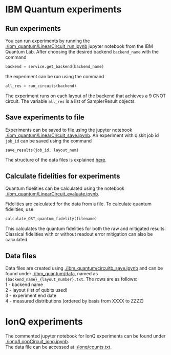 # IBM Quantum experiments  
  
## Run experiments  
You can run experiments by running the [./ibm_quantum/LinearCircuit_run.ipynb](./ibm_quantum/LinearCircuit_run.ipynb) jupyter notebook from the IBM Quantum Lab.
After choosing the desired backend ```backend_name``` with the command 

```python
backend = service.get_backend(backend_name)
```

the experiment can be run using the command

```python
all_res = run_circuits(backend)
```

The experiment runs on each layout of the backend that achieves a 9 CNOT circuit.
The variable ```all_res``` is a list of SamplerResult objects.

## Save experiments to file

Experiments can be saved to file using the jupyter notebook [./ibm_quantum/LinearCircuit_save.ipynb](./ibm_quantum/LinearCircuit_save.ipynb).
An experiment with qiskit job id ```job_id``` can be saved using the command

```python
save_results(job_id, layout_num)
```

The structure of the data files is explained [here](#data-files).
  
## Calculate fidelities for experiments
Quantum fidelities can be calculated using the notebook [./ibm_quantum/LinearCircuit_evaluate.ipynb](./ibm_quantum/LinearCircuit_evaluate.ipynb).

Fidelities are calculated for the data from a file.
To calculate quantum fidelities, use

```python
calculate_QST_quantum_fidelity(filename)
```

This calculates the quantum fidelities for both the raw and mitigated results.  
Classical fidelities with or without readout error mitigation can also be calculated.

## Data files  

Data files are created using [./ibm_quantum/circuitb_save.ipynb](./ibm_quantum/LinearCircuit_save.ipynb) and can be found under [./ibm_quantum/data](./ibm_quantum/data), named as ```{backend_name}_{layout_number}.txt```. 
The rows are as follows:  
1 - backend name  
2 - layout (list of qubits used)  
3 - experiment end date  
4 - measured distributions (ordered by basis from XXXX to ZZZZ)  

# IonQ experiments

The commented jupyter notebook for IonQ experiments can be found under [./ionq/LoopCircuit_ionq.ipynb](./ionq/LoopCircuit_ionq.ipynb).  
The data file can be accessed at [./ionq/counts.txt](./ionq/counts.txt).
